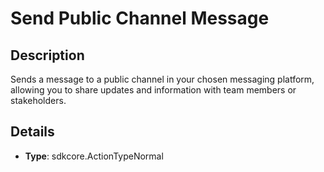 
# Send Public Channel Message

## Description

Sends a message to a public channel in your chosen messaging platform, allowing you to share updates and information with team members or stakeholders.

## Details

- **Type**: sdkcore.ActionTypeNormal
